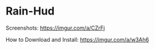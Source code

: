 # Rain-Hud
Screenshots: https://imgur.com/a/CZrFj

How to Download and Install: https://imgur.com/a/w3Ah6
